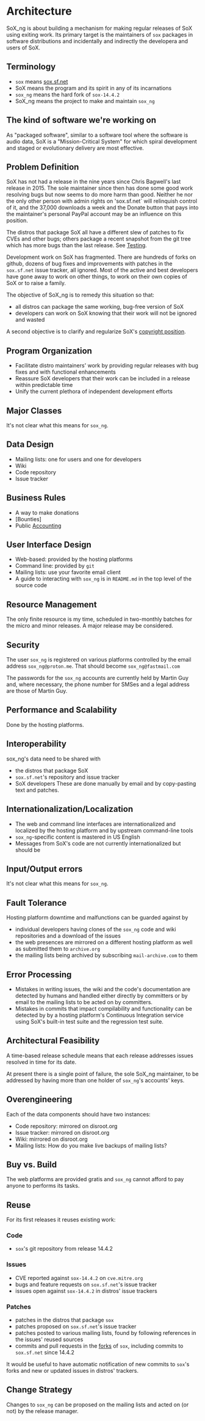 # Architecture

SoX_ng is about building a mechanism for making regular releases of
SoX using exiting work. Its primary target is the maintainers of
`sox` packages in software distributions and incidentally and indirectly
the developera and users of SoX.

## Terminology

* `sox` means [sox.sf.net](http://sox.sf.net)
* SoX means the program and its spirit in any of its incarnations
* `sox_ng` means the hard fork of `sox-14.4.2`
* SoX_ng means the project to make and maintain `sox_ng`

## The kind of software we're working on

As "packaged software", similar to a software tool where the software
is audio data, SoX is a "Mission-Critical System" for which spiral
development and staged or evolutionary delivery are most effective.

## Problem Definition

SoX has not had a release in the nine years since Chris Bagwell's last
release in 2015. The sole maintainer since then has done some good work
resolving bugs but now seems to do more harm than good. Neither he nor
the only other person with admin rights on 'sox.sf.net` will relinquish
control of it, and the 37,000 downloads a week and the Donate button that
pays into the maintainer's personal PayPal account may be an influence
on this position.

The distros that package SoX all have a different slew of patches to fix CVEs
and other bugs; others package a recent snapshot from the git tree which has
more bugs than the last release. See [Testing](Testing).

Development work on SoX has fragmented. There are hundreds of forks on github,
dozens of bug fixes and improvements with patches in the `sox.sf.net`
issue tracker, all ignored. Most of the active and best developers have
gone away to work on other things, to work on their own copies of SoX or
to raise a family.

The objective of SoX_ng is to remedy this situation so that:
- all distros can package the same working, bug-free version of SoX
- developers can work on SoX knowing that their work will not be
  ignored and wasted

A second objective is to clarify and regularize SoX's
[copyright position](Copyright).

## Program Organization

* Facilitate distro maintainers' work by providing regular releases
  with bug fixes and with functional enhancements
* Reassure SoX developers that their work can be included in a release
  within predictable time
* Unify the current plethora of independent development efforts

## Major Classes

It's not clear what this means for `sox_ng`.

## Data Design

* Mailing lists: one for users and one for developers
* Wiki
* Code repository
* Issue tracker

## Business Rules

* A way to make donations
* [Bounties]
* Public [Accounting](Accounting)

## User Interface Design

* Web-based: provided by the hosting platforms
* Command line: provided by `git`
* Mailing lists: use your favorite email client
* A guide to interacting with `sox_ng` is in `README.md`
  in the top level of the source code

## Resource Management

The only finite resource is my time, scheduled in two-monthly batches
for the micro and minor releases. A major release may be considered.

## Security

The user `sox_ng` is registered on various platforms controlled by
the email address `sox_ng@proton.me`. That should become `sox_ng@fastmail.com`

The passwords for the `sox_ng` accounts are currently held by Martin Guy and,
where necessary, the phone number for SMSes and a legal address are those
of Martin Guy.

## Performance and Scalability

Done by the hosting platforms.

## Interoperability

sox_ng's data need to be shared with
- the distros that package SoX
- `sox.sf.net`'s repository and issue tracker
- SoX developers
These are done manually by email and by copy-pasting text and patches.

## Internationalization/Localization

* The web and command line interfaces are internationalized and localized
  by the hosting platform and by upstream command-line tools
* `sox_ng`-specific content is mastered in US English
* Messages from SoX's code are not currently internationalized but should be

## Input/Output errors

It's not clear what this means for `sox_ng`.

## Fault Tolerance

Hosting platform downtime and malfunctions can be guarded against by
- individual developers having clones of the `sox_ng` code and wiki
  repositories and a download of the issues
- the web presences are mirrored on a different hosting platform
  as well as submitted them to `archive.org`
- the mailing lists being archived by subscribing `mail-archive.com` to them

## Error Processing

* Mistakes in writing issues, the wiki and the code's documentation
  are detected by humans and handled either directly by committers
  or by email to the mailing lists to be acted on by committers.
* Mistakes in commits that impact compilability and functionality
  can be detected by by a hosting platform's Continuous Integration service
  using SoX's built-in test suite and the regression test suite.

## Architectural Feasibility

A time-based release schedule means that each release addresses issues
resolved in time for its date.

At present there is a single point of failure, the sole SoX_ng maintainer,
to be addressed by having more than one holder of `sox_ng`'s accounts' keys.

## Overengineering

Each of the data components should have two instances:

* Code repository: mirrored on disroot.org
* Issue tracker: mirrored on disroot.org
* Wiki: mirrored on disroot.org
* Mailing lists: How do you make live backups of mailing lists?

## Buy vs. Build

The web platforms are provided gratis and `sox_ng` cannot afford
to pay anyone to performs its tasks.

## Reuse

For its first releases it reuses existing work:

### Code

* `sox`'s git repository from release 14.4.2

### Issues

* CVE reported against `sox-14.4.2` on `cve.mitre.org`
* bugs and feature requests on `sox.sf.net`'s issue tracker
* issues open against `sox-14.4.2` in distros' issue trackers

### Patches

* patches in the distros that package `sox`
* patches proposed on `sox.sf.net`'s issue tracker
* patches posted to various mailing lists, found by following references
  in the issues' reused sources
* commits and pull requests in the [forks](Forks) of `sox`,
  including commits to `sox.sf.net` since 14.4.2

It would be useful to have automatic notification of new commits
to `sox`'s forks and new or updated issues in distros' trackers.

## Change Strategy

Changes to `sox_ng` can be proposed on the mailing lists
and acted on (or not) by the release manager.
